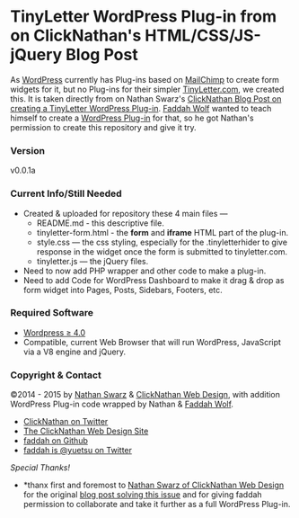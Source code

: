 TinyLetter WordPress Plug-in from on ClickNathan's HTML/CSS/JS-jQuery Blog Post
=================

As [WordPress](http://wordpress.org) currently has Plug-ins based on [MailChimp](http://mailchimp.com) to create form widgets for it, but no Plug-ins for their simpler [TinyLetter.com](http://tinyletter.com), we created this. It is taken directly from on Nathan Swarz's [ClickNathan Blog Post on creating a TinyLetter WordPress Plug-in](http://clicknathan.com/web-design/tinyletter-wordpress-plugin/). [Faddah Wolf](https://github.com/faddah) wanted to teach himself to create a [WordPress Plug-in](https://codex.wordpress.org/Writing_a_Plugin) for that, so he got Nathan's permission to create this repository and give it try.

### Version

v0.0.1a

### Current Info/Still Needed

* Created & uploaded for repository these 4 main files —
  * README.md - this descriptive file.
  * tinyletter-form.html - the <strong>form</strong> and <strong>iframe</strong> HTML part of the plug-in.
  * style.css — the css styling, especially for the .tinyletterhider to give response in the widget once the form is submitted to tinyletter.com.
  * tinyletter.js — the jQuery files.
* Need to now add PHP wrapper and other code to make a plug-in.
* Need to add Code for WordPress Dashboard to make it drag & drop as form widget into Pages, Posts, Sidebars, Footers, etc.

### Required Software

* [Wordpress ≥ 4.0](https://wordpress.org/download/)
* Compatible, current Web Browser that will run WordPress, JavaScript via a V8 engine and jQuery.

### Copyright & Contact

©2014 - 2015 by [Nathan Swarz](http://twitter.com/clicknathan) & [ClickNathan Web Design](http://clicknathan.com), with addition WordPress Plug-in code wrapped by Nathan & [Faddah Wolf](https://github.com/faddah).

* [ClickNathan on Twitter](http://twitter.com/clicknathan)
* [The ClickNathan Web Design Site](http://clicknathan.com)
* [faddah on Github](https://github.com/faddah)
* [faddah is @yuetsu on Twitter](http://twitter.com/yuetsu)

*Special Thanks!*

* *thanx first and foremost to [Nathan Swarz of ClickNathan Web Design](http://clicknathan.com) for the original [blog post solving this issue](http://clicknathan.com/web-design/tinyletter-wordpress-plugin/) and for giving faddah permission to collaborate and take it further as a full WordPress Plug-in.
